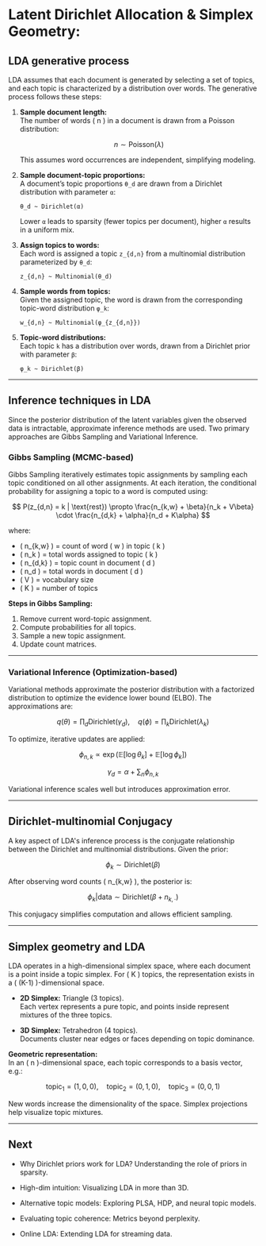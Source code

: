 # Latent Dirichlet Allocation & Simplex Geometry: 
   
## LDA generative process

LDA assumes that each document is generated by selecting a set of topics, and each topic is characterized by a distribution over words. The generative process follows these steps:

1. **Sample document length:**  
   The number of words \( n \) in a document is drawn from a Poisson distribution:

   $$
   n \sim \text{Poisson}(\lambda)
   $$

   This assumes word occurrences are independent, simplifying modeling.

2. **Sample document-topic proportions:**  
   A document’s topic proportions `θ_d` are drawn from a Dirichlet distribution with parameter `α`:

   `θ_d ~ Dirichlet(α)`

   Lower `α` leads to sparsity (fewer topics per document), higher `α` results in a uniform mix.

3. **Assign topics to words:**  
   Each word is assigned a topic `z_{d,n}` from a multinomial distribution parameterized by `θ_d`:

   `z_{d,n} ~ Multinomial(θ_d)`

4. **Sample words from topics:**  
   Given the assigned topic, the word is drawn from the corresponding topic-word distribution `φ_k`:

   `w_{d,n} ~ Multinomial(φ_{z_{d,n}})`

5. **Topic-word distributions:**  
   Each topic `k` has a distribution over words, drawn from a Dirichlet prior with parameter `β`:

   `φ_k ~ Dirichlet(β)`

---

## Inference techniques in LDA

Since the posterior distribution of the latent variables given the observed data is intractable, approximate inference methods are used. Two primary approaches are Gibbs Sampling and Variational Inference.

### Gibbs Sampling (MCMC-based)

Gibbs Sampling iteratively estimates topic assignments by sampling each topic conditioned on all other assignments. At each iteration, the conditional probability for assigning a topic to a word is computed using:

$$
P(z_{d,n} = k | \text{rest}) \propto \frac{n_{k,w} + \beta}{n_k + V\beta} \cdot \frac{n_{d,k} + \alpha}{n_d + K\alpha}
$$

where:

- \( n_{k,w} \) = count of word \( w \) in topic \( k \)
- \( n_k \) = total words assigned to topic \( k \)
- \( n_{d,k} \) = topic count in document \( d \)
- \( n_d \) = total words in document \( d \)
- \( V \) = vocabulary size
- \( K \) = number of topics

**Steps in Gibbs Sampling:**
1. Remove current word-topic assignment.
2. Compute probabilities for all topics.
3. Sample a new topic assignment.
4. Update count matrices.

---

### Variational Inference (Optimization-based)

Variational methods approximate the posterior distribution with a factorized distribution to optimize the evidence lower bound (ELBO). The approximations are:

$$
q(\theta) = \prod_d \text{Dirichlet}(\gamma_d), \quad q(\phi) = \prod_k \text{Dirichlet}(\lambda_k)
$$

To optimize, iterative updates are applied:

$$
\phi_{n,k} \propto \exp(\mathbb{E}[\log \theta_k] + \mathbb{E}[\log \phi_k])
$$

$$
\gamma_d = \alpha + \sum_{n} \phi_{n,k}
$$

Variational inference scales well but introduces approximation error.

---

## Dirichlet-multinomial Conjugacy

A key aspect of LDA's inference process is the conjugate relationship between the Dirichlet and multinomial distributions. Given the prior:

$$
\phi_k \sim \text{Dirichlet}(\beta)
$$

After observing word counts \( n_{k,w} \), the posterior is:

$$
\phi_k | \text{data} \sim \text{Dirichlet}(\beta + n_{k,\cdot})
$$

This conjugacy simplifies computation and allows efficient sampling.

---

## Simplex geometry and LDA

LDA operates in a high-dimensional simplex space, where each document is a point inside a topic simplex. For \( K \) topics, the representation exists in a \( (K-1) \)-dimensional space.

- **2D Simplex:** Triangle (3 topics).  
  Each vertex represents a pure topic, and points inside represent mixtures of the three topics.

- **3D Simplex:** Tetrahedron (4 topics).  
  Documents cluster near edges or faces depending on topic dominance.

**Geometric representation:**  
In an \( n \)-dimensional space, each topic corresponds to a basis vector, e.g.:

$$
\text{topic}_1 = (1,0,0), \quad \text{topic}_2 = (0,1,0), \quad \text{topic}_3 = (0,0,1)
$$

New words increase the dimensionality of the space. Simplex projections help visualize topic mixtures.

---

## Next

- Why Dirichlet priors work for LDA? Understanding the role of priors in sparsity.

- High-dim intuition: Visualizing LDA in more than 3D.

- Alternative topic models: Exploring PLSA, HDP, and neural topic models.

- Evaluating topic coherence: Metrics beyond perplexity.

- Online LDA: Extending LDA for streaming data.

